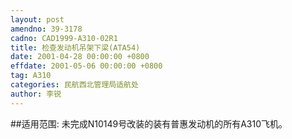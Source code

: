 ```yaml
---
layout: post
amendno: 39-3178
cadno: CAD1999-A310-02R1
title: 检查发动机吊架下梁(ATA54)
date: 2001-04-28 00:00:00 +0800
effdate: 2001-05-06 00:00:00 +0800
tag: A310
categories: 民航西北管理局适航处
author: 李锐
---
```


##适用范围:
未完成N10149号改装的装有普惠发动机的所有A310飞机。

